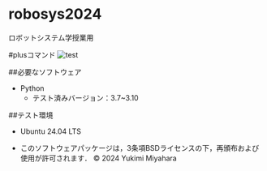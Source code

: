 # robosys2024
ロボットシステム学授業用

#plusコマンド
![test](https://github.com/yukimi749/robosys2024/actions/workflows/test.yml)

##必要なソフトウェア
- Python
  - テスト済みバージョン：3.7~3.10

##テスト環境
- Ubuntu 24.04 LTS

- このソフトウェアパッケージは，3条項BSDライセンスの下，再頒布および使用が許可されます．
© 2024 Yukimi Miyahara
